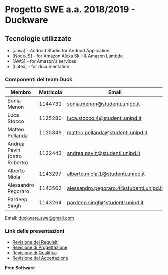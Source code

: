 
# Progetto SWE a.a. 2018/2019 - Duckware

## Tecnologie utilizzate

* [Java] - Android Studio for Android Application
* [NodeJS] - for Amazon Alexa Skill & Amazon Lambda
* [AWS] - for Amazon's services
* [Latex] - for documentation
 
### Componenti del team Duck 
| Membro | Matricola | Email |
|---------|-----------|-------|
Sonia Menon | 1144731 | sonia.menon@studenti.unipd.it
Luca Stocco  | 1125280 | luca.stocco.4@studenti.unipd.it
Matteo Pellanda | 1125349 | matteo.pellanda@studenti.unipd.it
Andrea Pavin (detto Roberto) | 1122443 | andrea.pavin@studenti.unipd.it
Alberto Miola | 1143297 | alberto.miola.1@studenti.unipd.it
Alessandro Pegoraro | 1143562 | alessandro.pegoraro.4@studenti.unipd.it
Pardeep Singh | 1143264 | pardeep.singh@studenti.unipd.it

Email: duckware.swe@gmail.com

### Link delle presentazioni 

* [Revisione dei Requisiti](https://prezi.com/jzqlkuw-sn_f/?utm_campaign=share&utm_medium=copy&rc=ex0share)
* [Revisione di Progettazione](https://slides.com/soniamenon/deck-3/fullscreen)
* [Revisione di Qualifica](https://slides.com/mpelland/rq-2/fullscreen)
* [Revisione dei Accettazione](https://slides.com/mpelland/rq-8a9bdcc8-ec12-4f8e-9f97-696ba6368677/fullscreen)

**Free Software**
